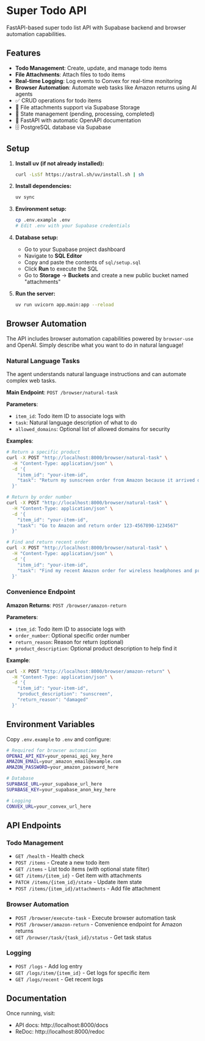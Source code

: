 # Super Todo API

FastAPI-based super todo list API with Supabase backend and browser automation capabilities.

## Features

- **Todo Management**: Create, update, and manage todo items
- **File Attachments**: Attach files to todo items
- **Real-time Logging**: Log events to Convex for real-time monitoring
- **Browser Automation**: Automate web tasks like Amazon returns using AI agents
- ✅ CRUD operations for todo items
- 📎 File attachments support via Supabase Storage
- 🔄 State management (pending, processing, completed)
- 🚀 FastAPI with automatic OpenAPI documentation
- 🗄️ PostgreSQL database via Supabase

## Setup

1. **Install uv (if not already installed):**
   ```bash
   curl -LsSf https://astral.sh/uv/install.sh | sh
   ```

2. **Install dependencies:**
   ```bash
   uv sync
   ```

3. **Environment setup:**
   ```bash
   cp .env.example .env
   # Edit .env with your Supabase credentials
   ```

4. **Database setup:**
   - Go to your Supabase project dashboard
   - Navigate to **SQL Editor**
   - Copy and paste the contents of `sql/setup.sql`
   - Click **Run** to execute the SQL
   - Go to **Storage** → **Buckets** and create a new public bucket named "attachments"

5. **Run the server:**
   ```bash
   uv run uvicorn app.main:app --reload
   ```

## Browser Automation

The API includes browser automation capabilities powered by `browser-use` and OpenAI. Simply describe what you want to do in natural language!

### Natural Language Tasks
The agent understands natural language instructions and can automate complex web tasks.

**Main Endpoint**: `POST /browser/natural-task`

**Parameters**:
- `item_id`: Todo item ID to associate logs with
- `task`: Natural language description of what to do
- `allowed_domains`: Optional list of allowed domains for security

**Examples**:
```bash
# Return a specific product
curl -X POST "http://localhost:8000/browser/natural-task" \
  -H "Content-Type: application/json" \
  -d '{
    "item_id": "your-item-id",
    "task": "Return my sunscreen order from Amazon because it arrived damaged"
  }'

# Return by order number
curl -X POST "http://localhost:8000/browser/natural-task" \
  -H "Content-Type: application/json" \
  -d '{
    "item_id": "your-item-id", 
    "task": "Go to Amazon and return order 123-4567890-1234567"
  }'

# Find and return recent order
curl -X POST "http://localhost:8000/browser/natural-task" \
  -H "Content-Type: application/json" \
  -d '{
    "item_id": "your-item-id",
    "task": "Find my recent Amazon order for wireless headphones and process a return"
  }'
```

### Convenience Endpoint
**Amazon Returns**: `POST /browser/amazon-return`

**Parameters**:
- `item_id`: Todo item ID to associate logs with  
- `order_number`: Optional specific order number
- `return_reason`: Reason for return (optional)
- `product_description`: Optional product description to help find it

**Example**:
```bash
curl -X POST "http://localhost:8000/browser/amazon-return" \
  -H "Content-Type: application/json" \
  -d '{
    "item_id": "your-item-id",
    "product_description": "sunscreen",
    "return_reason": "damaged"
  }'
```

## Environment Variables

Copy `.env.example` to `.env` and configure:

```bash
# Required for browser automation
OPENAI_API_KEY=your_openai_api_key_here
AMAZON_EMAIL=your_amazon_email@example.com
AMAZON_PASSWORD=your_amazon_password_here

# Database
SUPABASE_URL=your_supabase_url_here
SUPABASE_KEY=your_supabase_anon_key_here

# Logging
CONVEX_URL=your_convex_url_here
```

## API Endpoints

### Todo Management
- `GET /health` - Health check
- `POST /items` - Create a new todo item
- `GET /items` - List todo items (with optional state filter)
- `GET /items/{item_id}` - Get item with attachments
- `PATCH /items/{item_id}/state` - Update item state
- `POST /items/{item_id}/attachments` - Add file attachment

### Browser Automation
- `POST /browser/execute-task` - Execute browser automation task
- `POST /browser/amazon-return` - Convenience endpoint for Amazon returns
- `GET /browser/task/{task_id}/status` - Get task status

### Logging
- `POST /logs` - Add log entry
- `GET /logs/item/{item_id}` - Get logs for specific item
- `GET /logs/recent` - Get recent logs

## Documentation

Once running, visit:
- API docs: http://localhost:8000/docs
- ReDoc: http://localhost:8000/redoc
